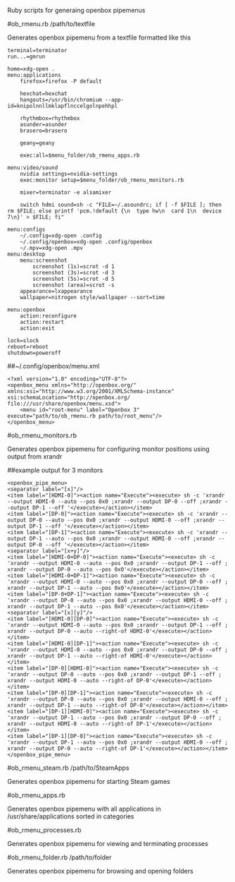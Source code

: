 Ruby scripts for generaing openbox pipemenus


#ob_rmenu.rb /path/to/textfile

Generates openbox pipemenu from a textfile formatted like this

```
terminal=terminator
run...=gmrun

home=xdg-open .
menu:applications
	firefox=firefox -P default
	
	hexchat=hexchat
	hangouts=/usr/bin/chromium --app-id=knipolnnllmklapflnccelgolnpehhpl
	
	rhythmbox=rhythmbox
	asunder=asunder
	brasero=brasero
	
	geany=geany
	
	exec:all=$menu_folder/ob_rmenu_apps.rb

menu:video/sound	
	nvidia settings=nvidia-settings
	exec:monitor setup=$menu_folder/ob_rmenu_monitors.rb
	
	mixer=terminator -e alsamixer
	
	switch hdmi sound=sh -c "FILE=~/.asoundrc; if [ -f $FILE ]; then rm $FILE; else printf 'pcm.!default {\n  type hw\n  card 1\n  device 7\n}' > $FILE; fi"

menu:configs
	~/.config=xdg-open .config
	~/.config/openbox=xdg-open .config/openbox
	~/.mpv=xdg-open .mpv
menu:desktop
	menu:screenshot
		screenshot (1s)=scrot -d 1
		screenshot (3s)=scrot -d 3
		screenshot (5s)=scrot -d 5
		screenshot (area)=scrot -s
	appearance=lxappearance
	wallpaper=nitrogen style/wallpaper --sort=time

menu:openbox
	action:reconfigure
	action:restart
	action:exit

lock=slock
reboot=reboot
shutdown=poweroff
```

##~/.config/openbox/menu.xml

```
<?xml version="1.0" encoding="UTF-8"?>
<openbox_menu xmlns="http://openbox.org/" xmlns:xsi="http://www.w3.org/2001/XMLSchema-instance" xsi:schemaLocation="http://openbox.org/ file:///usr/share/openbox/menu.xsd">
	<menu id="root-menu" label="Openbox 3" execute="path/to/ob_rmenu.rb path/to/root_menu"/>
</openbox_menu>
```

#ob_rmenu_monitors.rb

Generates openbox pipemenu for configuring monitor positions using output from xrandr

##example output for 3 monitors

```
<openbox_pipe_menu>
<separator label="[x]"/>
<item label="[HDMI-0]"><action name="Execute"><execute> sh -c 'xrandr --output HDMI-0 --auto --pos 0x0 ;xrandr --output DP-0 --off ;xrandr --output DP-1 --off '</execute></action></item>
<item label="[DP-0]"><action name="Execute"><execute> sh -c 'xrandr --output DP-0 --auto --pos 0x0 ;xrandr --output HDMI-0 --off ;xrandr --output DP-1 --off '</execute></action></item>
<item label="[DP-1]"><action name="Execute"><execute> sh -c 'xrandr --output DP-1 --auto --pos 0x0 ;xrandr --output HDMI-0 --off ;xrandr --output DP-0 --off '</execute></action></item>
<separator label="[x+y]"/>
<item label="[HDMI-0+DP-0]"><action name="Execute"><execute> sh -c 'xrandr --output HDMI-0 --auto --pos 0x0 ;xrandr --output DP-1 --off ; xrandr --output DP-0 --auto --pos 0x0'</execute></action></item>
<item label="[HDMI-0+DP-1]"><action name="Execute"><execute> sh -c 'xrandr --output HDMI-0 --auto --pos 0x0 ;xrandr --output DP-0 --off ; xrandr --output DP-1 --auto --pos 0x0'</execute></action></item>
<item label="[DP-0+DP-1]"><action name="Execute"><execute> sh -c 'xrandr --output DP-0 --auto --pos 0x0 ;xrandr --output HDMI-0 --off ; xrandr --output DP-1 --auto --pos 0x0'</execute></action></item>
<separator label="[x][y]"/>
<item label="[HDMI-0][DP-0]"><action name="Execute"><execute> sh -c 'xrandr --output HDMI-0 --auto --pos 0x0 ;xrandr --output DP-1 --off ; xrandr --output DP-0 --auto --right-of HDMI-0'</execute></action></item>
<item label="[HDMI-0][DP-1]"><action name="Execute"><execute> sh -c 'xrandr --output HDMI-0 --auto --pos 0x0 ;xrandr --output DP-0 --off ; xrandr --output DP-1 --auto --right-of HDMI-0'</execute></action></item>
<item label="[DP-0][HDMI-0]"><action name="Execute"><execute> sh -c 'xrandr --output DP-0 --auto --pos 0x0 ;xrandr --output DP-1 --off ; xrandr --output HDMI-0 --auto --right-of DP-0'</execute></action></item>
<item label="[DP-0][DP-1]"><action name="Execute"><execute> sh -c 'xrandr --output DP-0 --auto --pos 0x0 ;xrandr --output HDMI-0 --off ; xrandr --output DP-1 --auto --right-of DP-0'</execute></action></item>
<item label="[DP-1][HDMI-0]"><action name="Execute"><execute> sh -c 'xrandr --output DP-1 --auto --pos 0x0 ;xrandr --output DP-0 --off ; xrandr --output HDMI-0 --auto --right-of DP-1'</execute></action></item>
<item label="[DP-1][DP-0]"><action name="Execute"><execute> sh -c 'xrandr --output DP-1 --auto --pos 0x0 ;xrandr --output HDMI-0 --off ; xrandr --output DP-0 --auto --right-of DP-1'</execute></action></item>
</openbox_pipe_menu>
```

#ob_rmenu_steam.rb /path/to/SteamApps

Generates openbox pipemenu for starting Steam games

#ob_rmenu_apps.rb

Generates openbox pipemenu with all applications in /usr/share/applications sorted in categories

#ob_rmenu_processes.rb

Generates openbox pipemenu for viewing and terminating processes

#ob_rmenu_folder.rb /path/to/folder

Generates openbox pipemenu for browsing and opening folders
